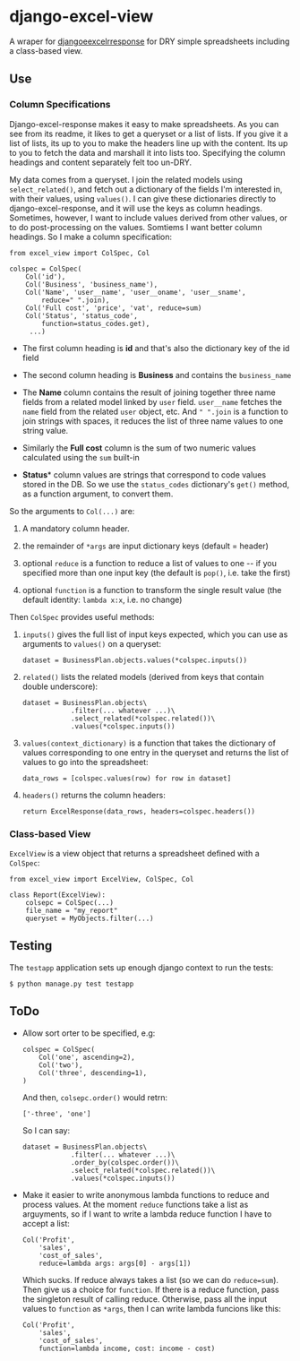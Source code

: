 django-excel-view
=================

A wraper for
[djangoeexcelrresponse](https://bitbucket.org/kmike/django-excel-response)
for DRY simple spreadsheets including a class-based view.

Use
---

### Column Specifications

Django-excel-response makes it easy to make spreadsheets. As you can see
from its readme, it likes to get a queryset or a list of lists. If you
give it a list of lists, its up to you to make the headers line up with
the content. Its up to you to fetch the data and marshall it into lists
too. Specifying the column headings and content separately felt too
un-DRY.

My data comes from a queryset. I join the related models using
`select_related()`, and fetch out a dictionary of the fields I'm
interested in, with their values, using `values()`. I can give these
dictionaries directly to django-excel-response, and it will use the keys
as column headings. Sometimes, however, I want to include values derived
from other values, or to do post-processing on the values. Somtiems I
want better column headings. So I make a column specification:

    from excel_view import ColSpec, Col

    colspec = ColSpec(
        Col('id'),
        Col('Business', 'business_name'),
        Col('Name', 'user__name', 'user__oname', 'user__sname',
            reduce=" ".join),
        Col('Full cost', 'price', 'vat', reduce=sum)
        Col('Status', 'status_code',
            function=status_codes.get),
         ...)

-   The first column heading is **id** and that's also the dictionary
    key of the id field

-   The second column heading is **Business** and contains the
    `business_name`

-   The **Name** column contains the result of joining together three
    name fields from a related model linked by `user` field.
    `user__name` fetches the `name` field from the related `user`
    object, etc. And `" ".join` is a function to join strings with
    spaces, it reduces the list of three name values to one string
    value.

-   Similarly the **Full cost** column is the sum of two numeric values
    calculated using the `sum` built-in

-   **Status**\* column values are strings that correspond to code
    values stored in the DB. So we use the `status_codes` dictionary's
    `get()` method, as a function argument, to convert them.

So the arguments to `Col(...)` are:

1.  A mandatory column header.

2.  the remainder of `*args` are input dictionary keys (default =
    header)

3.  optional `reduce` is a function to reduce a list of values to one --
    if you specified more than one input key (the default is `pop()`,
    i.e. take the first)

4.  optional `function` is a function to transform the single result
    value (the default identity: `lambda x:x`, i.e. no change)

Then `ColSpec` provides useful methods:

1.  `inputs()` gives the full list of input keys expected, which you can
    use as arguments to `values()` on a queryset:

        dataset = BusinessPlan.objects.values(*colspec.inputs())

2.  `related()` lists the related models (derived from keys that contain
    double underscore):

        dataset = BusinessPlan.objects\
                    .filter(... whatever ...)\
                    .select_related(*colspec.related())\
                    .values(*colspec.inputs())

3.  `values(context_dictionary)` is a function that takes the dictionary
    of values corresponding to one entry in the queryset and returns the
    list of values to go into the spreadsheet:

        data_rows = [colspec.values(row) for row in dataset]

4.  `headers()` returns the column headers:

        return ExcelResponse(data_rows, headers=colspec.headers())

### Class-based View

`ExcelView` is a view object that returns a spreadsheet defined with a
`ColSpec`:

    from excel_view import ExcelView, ColSpec, Col

    class Report(ExcelView):
        colsepc = ColSpec(...)
        file_name = "my_report"
        queryset = MyObjects.filter(...)

Testing
-------

The `testapp` application sets up enough django context to run the
tests:

    $ python manage.py test testapp

ToDo
----

-   Allow sort orter to be specified, e.g:

        colspec = ColSpec(
            Col('one', ascending=2),
            Col('two'),
            Col('three', descending=1),
        )

    And then, `colsepc.order()` would retrn:

        ['-three', 'one']

    So I can say:

        dataset = BusinessPlan.objects\
                    .filter(... whatever ...)\
                    .order_by(colspec.order())\
                    .select_related(*colspec.related())\
                    .values(*colspec.inputs())

-   Make it easier to write anonymous lambda functions to reduce and
    process values. At the moment `reduce` functions take a list as
    arguyments, so if I want to write a lambda reduce function I have to
    accept a list:

        Col('Profit', 
            'sales', 
            'cost_of_sales', 
            reduce=lambda args: args[0] - args[1])

    Which sucks. If reduce always takes a list (so we can do
    `reduce=sum`). Then give us a choice for `function`. If there is a
    reduce function, pass the singleton result of calling reduce.
    Otherwise, pass all the input values to `function` as `*args`, then
    I can write lambda funcions like this:

        Col('Profit', 
            'sales', 
            'cost_of_sales', 
            function=lambda income, cost: income - cost)


